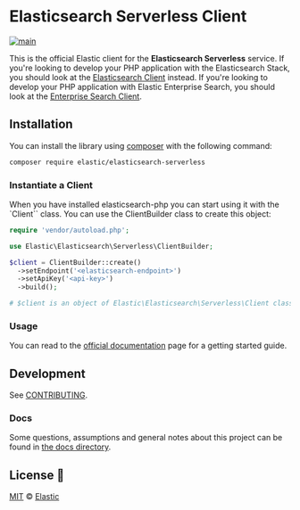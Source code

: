 # Elasticsearch Serverless Client

[![main](https://github.com/elastic/elasticsearch-serverless-php/actions/workflows/tests.yml/badge.svg?branch=main)](https://github.com/elastic/elasticsearch-serverless-php/actions/workflows/tests.yml)

This is the official Elastic client for the **Elasticsearch Serverless** service. If you're looking to develop your PHP application with the Elasticsearch Stack, you should look at the [Elasticsearch Client](https://github.com/elastic/elasticsearch-php) instead. If you're looking to develop your PHP application with Elastic Enterprise Search, you should look at the [Enterprise Search Client](https://github.com/elastic/enterprise-search-php/).

## Installation

You can install the library using [composer](https://getcomposer.org/) with the following command:

```bash
composer require elastic/elasticsearch-serverless
```

### Instantiate a Client

When you have installed elasticsearch-php you can start using it with the `Client`` class.
You can use the ClientBuilder class to create this object:

```php
require 'vendor/autoload.php';

use Elastic\Elasticsearch\Serverless\ClientBuilder;

$client = ClientBuilder::create()
  ->setEndpoint('<elasticsearch-endpoint>')
  ->setApiKey('<api-key>')
  ->build();

# $client is an object of Elastic\Elasticsearch\Serverless\Client class
```


### Usage

You can read to the [official documentation]() 
page for a getting started guide.

## Development

See [CONTRIBUTING](./CONTRIBUTING.md).

### Docs

Some questions, assumptions and general notes about this project can be found in [the docs directory](./docs/questions-and-assumptions.md).

## License 📗

[MIT](LICENSE) © [Elastic](https://www.elastic.co/)